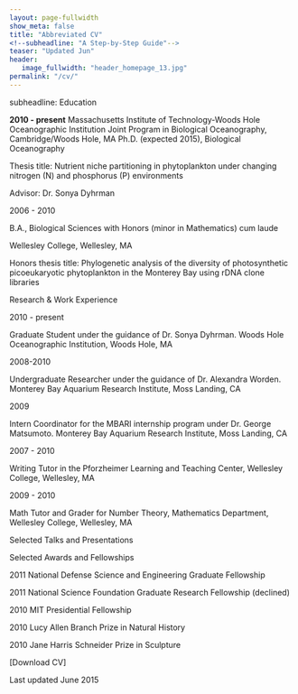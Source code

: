 ```yaml
---
layout: page-fullwidth
show_meta: false
title: "Abbreviated CV"
<!--subheadline: "A Step-by-Step Guide"-->
teaser: "Updated Jun"
header:
   image_fullwidth: "header_homepage_13.jpg"
permalink: "/cv/"
---
```

subheadline: Education

<b>2010 - present</b>  Massachusetts Institute of Technology-Woods Hole Oceanographic Institution Joint Program in Biological Oceanography, Cambridge/Woods Hole, MA 
   Ph.D. (expected 2015), Biological Oceanography

   Thesis title:  Nutrient niche partitioning in phytoplankton under changing nitrogen (N) and phosphorus (P) environments

   Advisor:    Dr. Sonya Dyhrman

2006 - 2010

B.A., Biological Sciences with Honors (minor in Mathematics) cum laude

Wellesley College, Wellesley, MA

Honors thesis title: Phylogenetic analysis of the diversity of photosynthetic picoeukaryotic phytoplankton in the Monterey Bay using rDNA clone libraries

Research & Work Experience

2010 - present

Graduate Student under the guidance of Dr. Sonya Dyhrman. Woods Hole Oceanographic Institution, Woods Hole, MA

2008-2010

Undergraduate Researcher under the guidance of Dr. Alexandra Worden. Monterey Bay Aquarium Research Institute, Moss Landing, CA 

2009

Intern Coordinator for the MBARI internship program under Dr. George Matsumoto.  Monterey Bay Aquarium Research Institute, Moss Landing, CA

2007 - 2010

Writing Tutor in the Pforzheimer Learning and Teaching Center, Wellesley College, Wellesley, MA

2009 - 2010

Math Tutor and Grader for Number Theory, Mathematics Department, Wellesley College, Wellesley, MA

Selected Talks and Presentations

 

Selected Awards and Fellowships

2011       National Defense Science and Engineering Graduate Fellowship

2011       National Science Foundation Graduate Research Fellowship (declined)

2010       MIT Presidential Fellowship

2010       Lucy Allen Branch Prize in Natural History

2010       Jane Harris Schneider Prize in Sculpture

[Download CV]

Last updated June 2015
